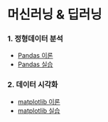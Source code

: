 머신러닝 & 딥러닝
===

### 1. 정형데이터 분석
- [Pandas 이론](https://github.com/vive0508/TIL/blob/main/ML_DL/Structured_Data/structured_data.md)
- [Pandas 실습](https://github.com/vive0508/TIL/blob/main/ML_DL/Structured_Data/pandas.ipynb)


### 2. 데이터 시각화
- [matplotlib 이론](https://github.com/vive0508/TIL/blob/main/ML_DL/Data_Visualization/data_visualization.md)
- [matplotlib 실습](https://github.com/vive0508/TIL/blob/main/ML_DL/Data_Visualization/matplotlib.ipynb)
